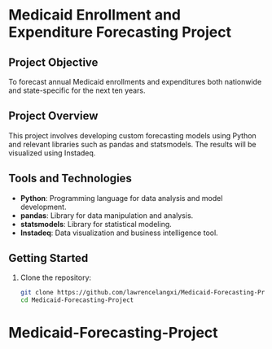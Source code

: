 # Medicaid Enrollment and Expenditure Forecasting Project

## Project Objective
To forecast annual Medicaid enrollments and expenditures both nationwide and state-specific for the next ten years.

## Project Overview
This project involves developing custom forecasting models using Python and relevant libraries such as pandas and statsmodels. The results will be visualized using Instadeq.

## Tools and Technologies
- **Python**: Programming language for data analysis and model development.
- **pandas**: Library for data manipulation and analysis.
- **statsmodels**: Library for statistical modeling.
- **Instadeq**: Data visualization and business intelligence tool.

## Getting Started
1. Clone the repository:
   ```sh
   git clone https://github.com/lawrencelangxi/Medicaid-Forecasting-Project.git
   cd Medicaid-Forecasting-Project
# Medicaid-Forecasting-Project

